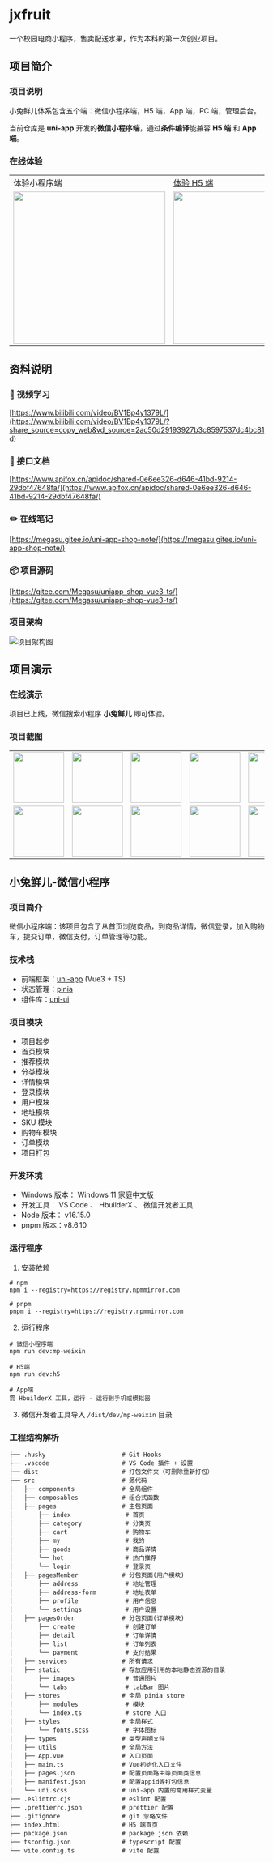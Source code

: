 # jxfruit
一个校园电商小程序，售卖配送水果，作为本科的第一次创业项目。
## 项目简介

### 项目说明

小兔鲜儿体系包含五个端：微信小程序端，H5 端，App 端，PC 端，管理后台。

当前仓库是 **uni-app** 开发的**微信小程序端**，通过**条件编译**能兼容 **H5 端** 和 **App 端**。

### 在线体验

<table>
  <tr>
    <td>体验小程序端</td>
    <td><a target="_blank" href="https://megasu.gitee.io/uniapp-shop-vue3-ts/">体验 H5 端</a></td>
    <td><a target="_blank" href="https://gitee.com/Megasu/uniapp-shop-vue3-ts/releases/download/v1.0.0/heima-shop.apk">体验 App 端(安卓)</a></td>
  </tr>
  <tr>
    <td><img width="300" src="./README/images/code-mp-weixin.png" alt=""></td>
    <td><img width="300" src="./README/images/code-h5.png" alt=""></td>
    <td><img width="300" src="./README/images/code-android.png" alt=""></td>
  </tr>
</table>

## 资料说明

### 📀 视频学习

[https://www.bilibili.com/video/BV1Bp4y1379L/](https://www.bilibili.com/video/BV1Bp4y1379L/?share_source=copy_web&vd_source=2ac50d29193927b3c8597537dc4bc81d)

### 📗 接口文档

[https://www.apifox.cn/apidoc/shared-0e6ee326-d646-41bd-9214-29dbf47648fa/](https://www.apifox.cn/apidoc/shared-0e6ee326-d646-41bd-9214-29dbf47648fa/)

### ✏️ 在线笔记

[https://megasu.gitee.io/uni-app-shop-note/](https://megasu.gitee.io/uni-app-shop-note/)

### 📦 项目源码

[https://gitee.com/Megasu/uniapp-shop-vue3-ts/](https://gitee.com/Megasu/uniapp-shop-vue3-ts/)

### 项目架构

![项目架构图](./README/images/project_structure.png)

## 项目演示

### 在线演示

项目已上线，微信搜索小程序 **小兔鲜儿** 即可体验。

### 项目截图

<table>
  <tr>
    <td><img width="100" src="./README/images/screenshot_1.jpg" alt=""></td>
    <td><img width="100" src="./README/images/screenshot_2.jpg" alt=""></td>
    <td><img width="100" src="./README/images/screenshot_3.jpg" alt=""></td>
    <td><img width="100" src="./README/images/screenshot_4.jpg" alt=""></td>
    <td><img width="100" src="./README/images/screenshot_5.jpg" alt=""></td>
    <td><img width="100" src="./README/images/screenshot_6.jpg" alt=""></td>
  </tr>
  <tr>
    <td><img width="100" src="./README/images/screenshot_7.jpg" alt=""></td>
    <td><img width="100" src="./README/images/screenshot_8.jpg" alt=""></td>
    <td><img width="100" src="./README/images/screenshot_9.jpg" alt=""></td>
    <td><img width="100" src="./README/images/screenshot_10.jpg" alt=""></td>
    <td><img width="100" src="./README/images/screenshot_11.jpg" alt=""></td>
    <td><img width="100" src="./README/images/screenshot_12.jpg" alt=""></td>
  </tr>
</table>

## 小兔鲜儿-微信小程序

### 项目简介

微信小程序端：该项目包含了从首页浏览商品，到商品详情，微信登录，加入购物车，提交订单，微信支付，订单管理等功能。

### 技术栈

- 前端框架：[uni-app](https://uniapp.dcloud.net.cn/) (Vue3 + TS)
- 状态管理：[pinia](https://pinia.vuejs.org/zh/)
- 组件库：[uni-ui](https://uniapp.dcloud.net.cn/component/uniui/uni-ui.html)

### 项目模块

- 项目起步
- 首页模块
- 推荐模块
- 分类模块
- 详情模块
- 登录模块
- 用户模块
- 地址模块
- SKU 模块
- 购物车模块
- 订单模块
- 项目打包

### 开发环境

- Windows 版本： Windows 11 家庭中文版
- 开发工具： VS Code 、 HbuilderX 、 微信开发者工具
- Node 版本： v16.15.0
- pnpm 版本：v8.6.10

### 运行程序

1. 安装依赖

```shell
# npm
npm i --registry=https://registry.npmmirror.com

# pnpm
pnpm i --registry=https://registry.npmmirror.com
```

2. 运行程序

```shell
# 微信小程序端
npm run dev:mp-weixin

# H5端
npm run dev:h5

# App端
需 HbuilderX 工具，运行 - 运行到手机或模拟器
```

3. 微信开发者工具导入 `/dist/dev/mp-weixin` 目录

### 工程结构解析

```
├── .husky                     # Git Hooks
├── .vscode                    # VS Code 插件 + 设置
├── dist                       # 打包文件夹（可删除重新打包）
├── src                        # 源代码
│   ├── components             # 全局组件
│   ├── composables            # 组合式函数
│   ├── pages                  # 主包页面
│       ├── index               # 首页
│       ├── category            # 分类页
│       ├── cart                # 购物车
│       ├── my                  # 我的
│       ├── goods               # 商品详情
│       └── hot                 # 热门推荐
│       └── login               # 登录页
│   ├── pagesMember            # 分包页面(用户模块)
│       ├── address             # 地址管理
│       ├── address-form        # 地址表单
│       ├── profile             # 用户信息
│       └── settings            # 用户设置
│   ├── pagesOrder             # 分包页面(订单模块)
│       ├── create              # 创建订单
│       ├── detail              # 订单详情
│       ├── list                # 订单列表
│       └── payment             # 支付结果
│   ├── services               # 所有请求
│   ├── static                 # 存放应用引用的本地静态资源的目录
│       ├── images              # 普通图片
│       └── tabs                # tabBar 图片
│   ├── stores                 # 全局 pinia store
│       ├── modules             # 模块
│       └── index.ts            # store 入口
│   ├── styles                 # 全局样式
│       └── fonts.scss          # 字体图标
│   ├── types                  # 类型声明文件
│   ├── utils                  # 全局方法
│   ├── App.vue                # 入口页面
│   ├── main.ts                # Vue初始化入口文件
│   ├── pages.json             # 配置页面路由等页面类信息
│   ├── manifest.json          # 配置appid等打包信息
│   └── uni.scss               # uni-app 内置的常用样式变量
├── .eslintrc.cjs              # eslint 配置
├── .prettierrc.json           # prettier 配置
├── .gitignore                 # git 忽略文件
├── index.html                 # H5 端首页
├── package.json               # package.json 依赖
├── tsconfig.json              # typescript 配置
└── vite.config.ts             # vite 配置
```
